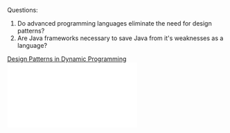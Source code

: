 Questions:
1. Do advanced programming languages eliminate the need for design patterns?
2. Are Java frameworks necessary to save Java from it's weaknesses as a language?

[Design Patterns in Dynamic Programming ](https://norvig.com/design-patterns/design-patterns.pdf)  
![Design Patterns in Scala](docs/programming-scala-patterns.pdf)
